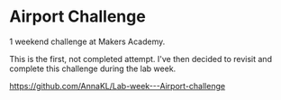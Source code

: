 Airport Challenge
=================

1 weekend challenge at Makers Academy.

This is the first, not completed attempt. 
I've then decided to revisit and complete this challenge during the lab week.

https://github.com/AnnaKL/Lab-week---Airport-challenge